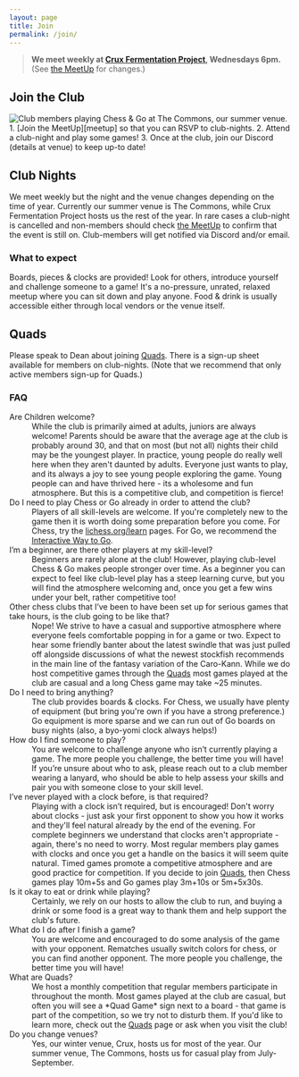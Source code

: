 ```yaml
---
layout: page
title: Join
permalink: /join/
---
```


> **We meet weekly at <a href="https://goo.gl/maps/xtNfqUNEgyt6JbQCA">Crux Fermentation Project</a>,
> Wednesdays 6pm.** (See [the MeetUp][meetup] for changes.)

## Join the Club
<img class="page-context-right" title="Club members playing Chess & Go at The Commons, our summer venue." src="/assets/images/photos/2022-06-the-commons.jpg">
1.  [Join the MeetUp][meetup] so that you can RSVP to club-nights.
2.  Attend a club-night and play some games!
3.  Once at the club, join our Discord (details at venue) to keep up-to date!


## Club Nights
We meet weekly but the night and the venue changes depending on the time of
year. Currently our summer venue is The Commons, while Crux Fermentation Project hosts us the rest of the year. In rare cases a club-night is cancelled and non-members should check
[the MeetUp][meetup] to confirm that the event is still on. Club-members
will get notified via Discord and/or email.


### What to expect
Boards, pieces &amp; clocks are provided! Look for others, introduce yourself
and challenge someone to a game! It's a no-pressure, unrated, relaxed meetup
where you can sit down and play anyone. Food & drink is usually accessible
either through local vendors or the venue itself.


## Quads
Please speak to Dean about joining [Quads](/quads/). There is a sign-up sheet
available for members on club-nights. (Note that we recommend that only active
members sign-up for Quads.)


### FAQ
<dl>
    <dt>Are Children welcome?<dt>
    <dd>While the club is primarily aimed at adults, juniors are always welcome! Parents should be aware that the average age at the club is probably around 30, and that on most (but not all) nights their child may be the youngest player. In practice, young people do really well here when they aren't daunted by adults. Everyone just wants to play, and its always a joy to see young people exploring the game. Young people can and have thrived here - its a wholesome and fun atmosphere. But this is a competitive club, and competition is fierce!</dd>
    <dt>Do I need to play Chess or Go already in order to attend the club? </dt>
    <dd>Players of all skill-levels are welcome. If you're completely new to the game then it is worth doing some preparation before you come. For Chess, try the <a href="https://lichess.org/learn">lichess.org/learn</a> pages. For Go, we recommend the <a href="https://way-to-go.gitlab.io/">Interactive Way to Go</a>.</dd>
    <dt>I’m a beginner, are there other players at my skill-level?</dt>
    <dd>Beginners are rarely alone at the club! However, playing club-level Chess & Go makes people stronger over time. As a beginner you can expect to feel like club-level play has a steep learning curve, but you will find the atmosphere welcoming and, once you get a few wins under your belt, rather competitive too!</dd>
    <dt>Other chess clubs that I’ve been to have been set up for serious games that take hours, is the club going to be like that? </dt>
    <dd>Nope! We strive to have a casual and supportive atmosphere where everyone feels comfortable popping in for a game or two. Expect to hear some friendly banter about the latest swindle that was just pulled off alongside discussions of what the newest stockfish recommends in the main line of the fantasy variation of the Caro-Kann. While we do host competitive games through the <a href="/quads/">Quads</a> most games played at the club are casual and a long Chess game may take ~25 minutes.
</dd>
    <dt>Do I need to bring anything? </dt>
    <dd>The club provides boards & clocks. For Chess, we usually have plenty of equipment (but bring you're own if you have a strong preference.) Go equipment is more sparse and we can run out of Go boards on busy nights (also, a byo-yomi clock always helps!)</dd>
    <dt>How do I find someone to play? </dt>
    <dd>You are welcome to challenge anyone who isn’t currently playing a game. The more people you challenge, the better time you will have! If you’re unsure about who to ask, please reach out to a club member wearing a lanyard, who should be able to help assess your skills and pair you with someone close to your skill level. 
    </dd>
    <dt>I’ve never played with a clock before, is that required? </dt>
    <dd>Playing with a clock isn’t required, but is encouraged! Don't worry about clocks - just ask your first opponent to show you how it works and they'll feel natural already by the end of the evening. For complete beginners we understand that clocks aren't appropriate - again, there's no need to worry. Most regular members play games with clocks and once you get a handle on the basics it will seem quite natural. Timed games promote a competitive atmosphere and are good practice for competition. If you decide to join <a href="/quads/">Quads</a>, then Chess games play 10m+5s and Go games play 3m+10s or 5m+5x30s.</dd>
    <dt>Is it okay to eat or drink while playing? </dt>
    <dd>Certainly, we rely on our hosts to allow the club to run, and buying a drink or some food is a great way to thank them and help support the club's future. 
    </dd>
    <dt>What do I do after I finish a game? </dt>
    <dd>You are welcome and encouraged to do some analysis of the game with your opponent. Rematches usually switch colors for chess, or you can find another opponent. The more people you challenge, the better time you will have!</dd>
    <dt>What are Quads? </dt>
    <dd>We host a monthly competition that regular members participate in throughout the month. Most games played at the club are casual, but often you will see a *Quad Game* sign next to a board - that game is part of the competition, so we try not to disturb them. If you'd like to learn more, check out the <a href="/quads/">Quads</a> page or ask when you visit the club!</dd>
    <dt>Do you change venues?</dt>
    <dd>Yes, our winter venue, Crux, hosts us for most of the year. Our summer venue, The Commons, hosts us for casual play from July-September.</dd>
</dl>


[events]: https://www.meetup.com/bend-chess-go-club/events/
[mailinglist]: https://www.subscribepage.com/o3u2m9
[meetup]: https://www.meetup.com/bend-chess-go-club/
